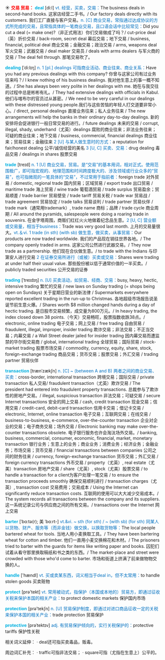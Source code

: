 ☀ <font color="red">**交易 贸易：**</font>
<font color="sky blue">**deal**</font> [di:l] 
<font color="#0070c0">vt. 经营，买卖，交易：</font>The business deals in second-hand books. 这家店经营二手书。/ Our factory deals directly with its customers. 我们工厂直接与客户交易。<font color="#0070c0">n. [C] 商业交易，常指通过达成协议的方式所完成的交易，且常指具体的一笔商业交易，且口语会话中比较常见：</font>Did you cut a deal (= make one)?（非正式用法）你们交易做成了吗？/ cut-price deal（英）折价交易 / back-room, secret deal 幕后交易；地下交易 / business, financial, political deal 商业交易；金融交易；政治交易 / arms, weapons deal 军火交易；武器交易 / deal maker 交易员 / deals with arms dealers 与军火商的交易 / The deal fell through. 那笔交易吹了。
           
<font color="sky blue">**dealing**</font> [ˈdi:lɪŋ]
<font color="#0070c0">n. 1 [pl.] dealings 可指商业活动、商业往来、商业关系：</font>Have you had any previous dealings with this company? 你曾与这家公司有过业务往来吗？/ I knew nothing of his business dealings. 我对他生意上的事一概不知道。/ She has always been very polite in her dealings with me. 她在与我交往的过程中总是彬彬有礼。/ They had extensive dealings with officials in Kabul. 他们与喀布尔的官员过从甚密。/ We need to be very careful in our dealings with these distressed young people.我们与这些苦恼的年轻人打交道要非常小心。/ direct, personal dealings 直接业务往来；私人业务往来 / The new arrangements will help the banks in their ordinary day-to-day dealings. 新的安排将会促进银行一般日常交易的进行。/ future dealings 未来的交易 / corrupt, illegal, shady, underhand（尤英）dealings 腐败的商业往来；非法业务往来；可疑的商业往来；地下交易 / business, commercial, financial dealings 商业往来；贸易往来；金融往来 <font color="#0070c0">2 [U] 与某人做生意时的方式：</font>a reputation for fair/honest dealing 公平/诚信经营的美名 <font color="#0070c0">3 [U, C] 买卖、交易：</font>drug dealing 毒品交易 / dealings in shares 股票交易

<font color="sky blue">**trade**</font> [treɪd] 
<font color="#0070c0">n. 1 [U] 商业交易，贸易。是“交易”的基本用词，相对正式。使用范围极广，即可指宏观的、地理范围和时间跨度极大的、涉及领域或行业众多的“贸易”，也可指微观的一笔具体的“交易”，不过常用于指前者：</font>foreign trade 对外贸易 / domestic, regional trade 国内贸易；区域贸易 / export trade 出口贸易 / maritime trade 海上贸易 / wine trade 葡萄酒贸易 / trade surplus 贸易盈余；贸易顺差 / trade barrier 贸易壁垒 / trade tariff 贸易关税 / trade war 贸易战 / trade agreement 贸易协定 / trade talks 贸易谈判 / trade partner 贸易伙伴 / trade mark（通常用trademark）, trade name 商标；品牌 / trade cycle 商业周期 / All around the pyramids, salespeople were doing a roaring trade in souvenirs. 在金字塔周围，商贩们红红火火地做着纪念品生意。<font color="#0070c0">2 [U, C] 营业额或交易量，相当于business：</font>Trade was very good last month. 上月的交易量很大。<font color="#0070c0">vt.＆vi. 1 trade (in sth) (with sb) 做生意，做买卖，从事贸易：</font>Our products are now traded worldwide. 我们的产品现在销往世界各地。/ The company openly traded in arms. 这家公司公然进行武器交易。/ They now trade as a partnership. 他们现在合伙做生意。/ to trade with the Indians 与印第安人进行交易 <font color="#0070c0">2 在证券交易所进行（或被）买卖或交易：</font>Shares were trading at under half their usual value. 那些股份被以低于通常价值的一半买卖。/ publicly traded securities 公开交易的证券 
                      
<font color="sky blue">**trading**</font> [ˈtreɪdɪŋ]
<font color="#0070c0">n. [U] 买卖活动，如贸易、经商、交易：</font>busy, heavy, hectic, intensive trading 繁忙的交易 / new laws on Sunday trading (= shops being open on Sundays) 关于星期日营业的新法律 / Supermarkets everywhere reported excellent trading in the run-up to Christmas. 各地超级市场报告说圣诞节前生意火爆。/ Shares worth $8 million changed hands during a day of hectic trading. 是日股市交易频繁，成交量为800万元。/ In heavy trading, the index closed down 38 points.（今天）交易畅旺，股票指数收跌38点。/ electronic, online trading 电子交易；网上交易 / free trading 自由贸易 / fraudulent, illegal, improper, insider trading 欺诈交易；非法交易；不正当交易；内幕交易 / a Wall Street dealer jailed for insider trading 因内幕交易而遭监禁的华尔街交易商 / global, international trading 全球贸易；国际贸易 / stock-market trading 股票市场交易 / commodity, currency, equity, share, stock, foreign-exchange trading 商品交易；货币交易；股票交易；外汇交易 / trading partner 贸易伙伴
           
<font color="sky blue">**transaction**</font> [trænˈzækʃn]
<font color="#0070c0">n. [C] ~ (between A and B) 两者之间的商业交易、买卖：</font>cross-border, international transaction 跨境交易；国际交易 / private transaction 私人交易/ fraudulent transaction（尤英）欺诈交易 / The president had entered into fraudulent property transactions. 总裁参与了欺诈性的房地产交易。/ illegal, suspicious transaction 非法交易；可疑交易 / secure Internet transactions 安全的网上交易 / cash, credit transaction 现金交易；信用交易 / credit-card, debit-card transaction 信用卡交易；借记卡交易 / electronic, Internet, online transaction 电子交易；互联网交易；在线交易 / business-to-business, e-commerce, over-the-counter transaction 企业对企业的交易；电子商务交易；场外交易 / Electronic banking may make over-the-counter transactions obsolete. 电子银行服务也许会淘汰场外交易。/ banking, business, commercial, consumer, economic, financial, market, monetary transaction 银行业务；生意上的业务；商业业务；消费业务；经济业务；金融业务；市场交易；货币交易 / financial transactions between companies 公司之间的财务往来 / currency, foreign-exchange transaction 货币交易；外汇交易 / foreign currency transactions 外币交易 / property（尤英）, real estate（尤美）transaction 房地产交易 / share（尤英）, stock（尤美）股票交易 / to handle a transaction for a client为客户处理一笔交易 / to ensure the transaction proceeds smoothly 确保交易顺利进行 / transaction charges（尤英）, transaction cost 交易费用；交易成本 / Using the Internet can significantly reduce transaction costs. 互联网的使用可以大大减少交易成本。/ The system records all transactions between the company and its suppliers. 这一系统记录公司与供应商之间的所有交易。/ transactions over the Internet 网上交易

<font color="sky blue">**barter**</font> [ˈbɑ:tə(r); 美 ˈbɑ:rt-]
<font color="#0070c0">vt.&vi. ~ sth (for sth) / ~ (with sb) (for sth) 同某人以货物、财产、服务等（而非金钱）做交换，以换取货物等：</font>The local people bartered wheat for tools. 当地人用小麦换取工具。/ They have been bartering wheat for cotton and timber. 他们一直用小麦交换棉花和木材。/ The prisoners tried to barter with the guards for items like writing paper and books. 囚犯们试着从看守那里换取稿纸和书之类的东西。/ The market-place and street were crowded with those who'd come to barter. 市场和街道上挤满了前来做物物交换的人。

<font color="sky blue">**handle**</font> ['hændl] 
<font color="#0070c0">vt. 买或卖某东西，词义相当于deal in，但不太常用：</font>to handle stolen goods 买卖赃物

<font color="sky blue">**protect**</font> [prə'tekt] 
<font color="#0070c0">vt. 常用被动式，指保护（本国或本地的）贸易方，即通过征收关税来保护本国的相关产业：</font>to protect domestic markets 保护国内市场

<font color="sky blue">**protection**</font> [prə'tekʃn] 
<font color="#0070c0">n. [U] 贸易保护制度，即通过对进口商品征收一定的关税来保护本国的相关产业：</font>trade protection 贸易保护
           
<font color="sky blue">**protective**</font> [prəˈtektɪv]
<font color="#0070c0">adj. 有贸易保护倾向的，实行关税保护的：</font>protective tariffs 保护性关税

相关词义延伸：
· deal还可指买卖毒品，贩毒。

周边词汇补充：
· traffic可指非法交易；
· square可指（尤指在生意上）公平的。


